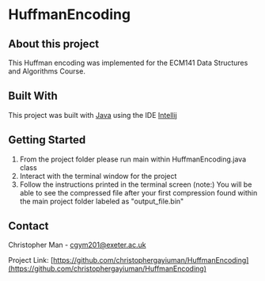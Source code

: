 # HuffmanEncoding

## About this project
This Huffman encoding was implemented for the ECM141 Data Structures and Algorithms Course.

## Built With
This project was built with [Java](https://www.oracle.com/hk/java/technologies/javase-downloads.html) using the IDE [Intellij](https://www.jetbrains.com/idea/)

## Getting Started
1. From the project folder please run main within HuffmanEncoding.java class
2. Interact with the terminal window for the project
3. Follow the instructions printed in the terminal screen
(note:)
  You will be able to see the compressed file after your first compression found within the main project folder labeled as "output_file.bin"

## Contact
Christopher Man - [cgym201@exeter.ac.uk](cgym201@exeter.ac.uk)

Project Link: [https://github.com/christophergayiuman/HuffmanEncoding](https://github.com/christophergayiuman/HuffmanEncoding)
